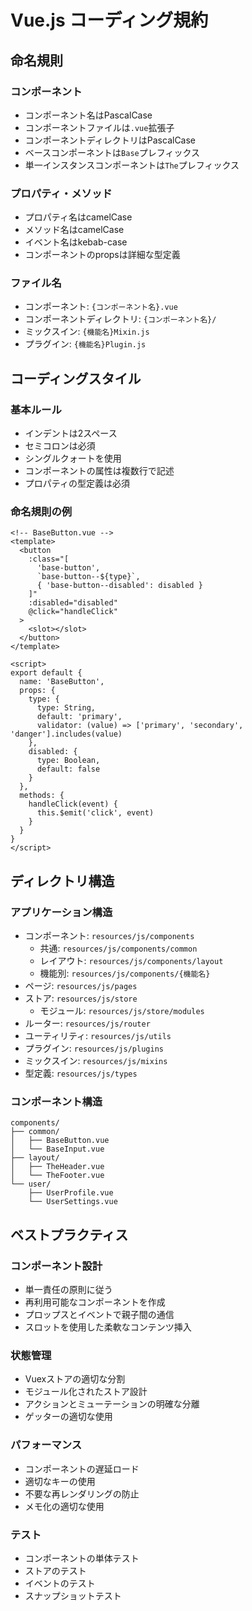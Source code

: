 # Vue.js コーディング規約

## 命名規則

### コンポーネント
- コンポーネント名はPascalCase
- コンポーネントファイルは`.vue`拡張子
- コンポーネントディレクトリはPascalCase
- ベースコンポーネントは`Base`プレフィックス
- 単一インスタンスコンポーネントは`The`プレフィックス

### プロパティ・メソッド
- プロパティ名はcamelCase
- メソッド名はcamelCase
- イベント名はkebab-case
- コンポーネントのpropsは詳細な型定義

### ファイル名
- コンポーネント: `{コンポーネント名}.vue`
- コンポーネントディレクトリ: `{コンポーネント名}/`
- ミックスイン: `{機能名}Mixin.js`
- プラグイン: `{機能名}Plugin.js`

## コーディングスタイル

### 基本ルール
- インデントは2スペース
- セミコロンは必須
- シングルクォートを使用
- コンポーネントの属性は複数行で記述
- プロパティの型定義は必須

### 命名規則の例
```vue
<!-- BaseButton.vue -->
<template>
  <button
    :class="[
      'base-button',
      `base-button--${type}`,
      { 'base-button--disabled': disabled }
    ]"
    :disabled="disabled"
    @click="handleClick"
  >
    <slot></slot>
  </button>
</template>

<script>
export default {
  name: 'BaseButton',
  props: {
    type: {
      type: String,
      default: 'primary',
      validator: (value) => ['primary', 'secondary', 'danger'].includes(value)
    },
    disabled: {
      type: Boolean,
      default: false
    }
  },
  methods: {
    handleClick(event) {
      this.$emit('click', event)
    }
  }
}
</script>
```

## ディレクトリ構造

### アプリケーション構造
- コンポーネント: `resources/js/components`
  - 共通: `resources/js/components/common`
  - レイアウト: `resources/js/components/layout`
  - 機能別: `resources/js/components/{機能名}`
- ページ: `resources/js/pages`
- ストア: `resources/js/store`
  - モジュール: `resources/js/store/modules`
- ルーター: `resources/js/router`
- ユーティリティ: `resources/js/utils`
- プラグイン: `resources/js/plugins`
- ミックスイン: `resources/js/mixins`
- 型定義: `resources/js/types`

### コンポーネント構造
```
components/
├── common/
│   ├── BaseButton.vue
│   └── BaseInput.vue
├── layout/
│   ├── TheHeader.vue
│   └── TheFooter.vue
└── user/
    ├── UserProfile.vue
    └── UserSettings.vue
```

## ベストプラクティス

### コンポーネント設計
- 単一責任の原則に従う
- 再利用可能なコンポーネントを作成
- プロップスとイベントで親子間の通信
- スロットを使用した柔軟なコンテンツ挿入

### 状態管理
- Vuexストアの適切な分割
- モジュール化されたストア設計
- アクションとミューテーションの明確な分離
- ゲッターの適切な使用

### パフォーマンス
- コンポーネントの遅延ロード
- 適切なキーの使用
- 不要な再レンダリングの防止
- メモ化の適切な使用

### テスト
- コンポーネントの単体テスト
- ストアのテスト
- イベントのテスト
- スナップショットテスト 